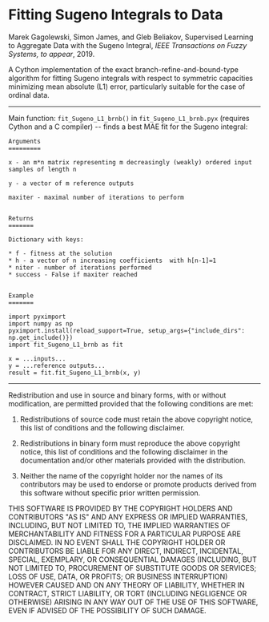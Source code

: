 Fitting Sugeno Integrals to Data
================================

Marek Gagolewski, Simon James, and Gleb Beliakov,
Supervised Learning to Aggregate Data with the Sugeno Integral,
*IEEE Transactions on Fuzzy Systems, to appear*, 2019.

A Cython implementation of the exact branch-refine-and-bound-type algorithm
for fitting Sugeno integrals with respect to symmetric capacities
minimizing mean absolute (L1) error,
particularly suitable for the case of ordinal data.

------------------------------------------------------------------------------

Main function: `fit_Sugeno_L1_brnb()` in `fit_Sugeno_L1_brnb.pyx`
(requires Cython and a C compiler) --
finds a best MAE fit for the Sugeno integral:

```
Arguments
=========

x - an m*n matrix representing m decreasingly (weakly) ordered input samples of length n

y - a vector of m reference outputs

maxiter - maximal number of iterations to perform


Returns
=======

Dictionary with keys:

* f - fitness at the solution
* h - a vector of n increasing coefficients  with h[n-1]=1
* niter - number of iterations performed
* success - False if maxiter reached


Example
=======

import pyximport
import numpy as np
pyximport.install(reload_support=True, setup_args={"include_dirs": np.get_include()})
import fit_Sugeno_L1_brnb as fit

x = ...inputs...
y = ...reference outputs...
result = fit.fit_Sugeno_L1_brnb(x, y)
```

------------------------------------------------------------------------------

Redistribution and use in source and binary forms, with or without modification,
are permitted provided that the following conditions are met:

1. Redistributions of source code must retain the above copyright notice,
this list of conditions and the following disclaimer.

2. Redistributions in binary form must reproduce the above copyright notice,
this list of conditions and the following disclaimer in the documentation
and/or other materials provided with the distribution.

3. Neither the name of the copyright holder nor the names of its contributors
may be used to endorse or promote products derived from this software without
specific prior written permission.

THIS SOFTWARE IS PROVIDED BY THE COPYRIGHT HOLDERS AND CONTRIBUTORS "AS IS"
AND ANY EXPRESS OR IMPLIED WARRANTIES, INCLUDING, BUT NOT LIMITED TO,
THE IMPLIED WARRANTIES OF MERCHANTABILITY AND FITNESS FOR A PARTICULAR PURPOSE
ARE DISCLAIMED. IN NO EVENT SHALL THE COPYRIGHT HOLDER OR CONTRIBUTORS BE LIABLE
FOR ANY DIRECT, INDIRECT, INCIDENTAL, SPECIAL, EXEMPLARY, OR CONSEQUENTIAL
DAMAGES (INCLUDING, BUT NOT LIMITED TO, PROCUREMENT OF SUBSTITUTE GOODS OR
SERVICES; LOSS OF USE, DATA, OR PROFITS; OR BUSINESS INTERRUPTION) HOWEVER
CAUSED AND ON ANY THEORY OF LIABILITY, WHETHER IN CONTRACT, STRICT LIABILITY,
OR TORT (INCLUDING NEGLIGENCE OR OTHERWISE) ARISING IN ANY WAY OUT OF THE USE
OF THIS SOFTWARE, EVEN IF ADVISED OF THE POSSIBILITY OF SUCH DAMAGE.

